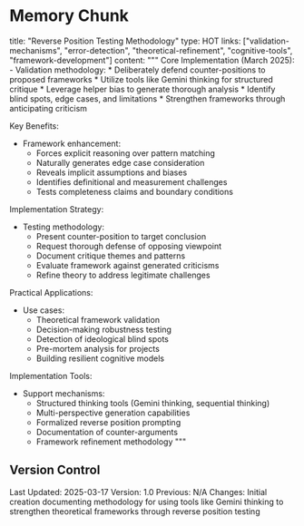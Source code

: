 # Memory Chunk

<chunk>
title: "Reverse Position Testing Methodology"
type: HOT
links: ["validation-mechanisms", "error-detection", "theoretical-refinement", "cognitive-tools", "framework-development"]
content: """
Core Implementation (March 2025):
- Validation methodology:
  * Deliberately defend counter-positions to proposed frameworks
  * Utilize tools like Gemini thinking for structured critique
  * Leverage helper bias to generate thorough analysis
  * Identify blind spots, edge cases, and limitations
  * Strengthen frameworks through anticipating criticism

Key Benefits:
- Framework enhancement:
  * Forces explicit reasoning over pattern matching
  * Naturally generates edge case consideration
  * Reveals implicit assumptions and biases
  * Identifies definitional and measurement challenges
  * Tests completeness claims and boundary conditions

Implementation Strategy:
- Testing methodology:
  * Present counter-position to target conclusion
  * Request thorough defense of opposing viewpoint
  * Document critique themes and patterns
  * Evaluate framework against generated criticisms
  * Refine theory to address legitimate challenges

Practical Applications:
- Use cases:
  * Theoretical framework validation
  * Decision-making robustness testing
  * Detection of ideological blind spots
  * Pre-mortem analysis for projects
  * Building resilient cognitive models

Implementation Tools:
- Support mechanisms:
  * Structured thinking tools (Gemini thinking, sequential thinking)
  * Multi-perspective generation capabilities
  * Formalized reverse position prompting
  * Documentation of counter-arguments
  * Framework refinement methodology
"""
</chunk>

## Version Control
Last Updated: 2025-03-17
Version: 1.0
Previous: N/A
Changes: Initial creation documenting methodology for using tools like Gemini thinking to strengthen theoretical frameworks through reverse position testing
